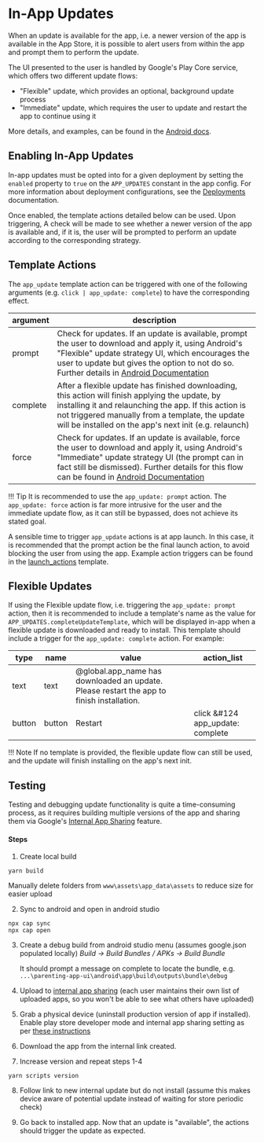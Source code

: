# In-App Updates

When an update is available for the app, i.e. a newer version of the app is available in the App Store, it is possible to alert users from within the app and prompt them to perform the update.

The UI presented to the user is handled by Google's Play Core service, which offers two different update flows:

- "Flexible" update, which provides an optional, background update process
- "Immediate" update, which requires the user to update and restart the app to continue using it

More details, and examples, can be found in the [Android docs](https://developer.android.com/guide/playcore/in-app-updates).

## Enabling In-App Updates
In-app updates must be opted into for a given deployment by setting the `enabled` property to `true` on the `APP_UPDATES` constant in the app config. For more information about deployment configurations, see the [Deployments](../deployments/#customise-configuration) documentation.

Once enabled, the template actions detailed below can be used. Upon triggering, A check will be made to see whether a newer version of the app is available and, if it is, the user will be prompted to perform an update according to the corresponding strategy.

## Template Actions
The `app_update` template action can be triggered with one of the following arguments (e.g. `click | app_update: complete`) to have the corresponding effect.

| argument             | description   |
| ---------         | ------------  |
| prompt	| Check for updates. If an update is available, prompt the user to download and apply it, using Android's "Flexible" update strategy UI, which encourages the user to update but gives the option to not do so. Further details in [Android Documentation](https://developer.android.com/guide/playcore/in-app-updates#flexible)	|
| complete	    | After a flexible update has finished downloading, this action will finish applying the update, by installing it and relaunching the app. If this action is not triggered manually from a template, the update will be installed on the app's next init (e.g. relaunch) |
| force	        | Check for updates. If an update is available, force the user to download and apply it, using Android's "Immediate" update strategy UI (the prompt can in fact still be dismissed). Further details for this flow can be found in [Android Documentation](https://developer.android.com/guide/playcore/in-app-updates#immediate) |

!!! Tip
    It is recommended to use the `app_update: prompt` action. The `app_update: force` action is far more intrusive for the user and the immediate update flow, as it can still be bypassed, does not achieve its stated goal.

A sensible time to trigger `app_update` actions is at app launch. In this case, it is recommended that the prompt action be the final launch action, to avoid blocking the user from using the app. Example action triggers can be found in the [launch_actions](https://docs.google.com/spreadsheets/d/1MJzzdTYDZg0VkS5zxrXY4lKV5Oi954pw1sIVJUOOzWM/edit#gid=1876097204) template.

## Flexible Updates
If using the Flexible update flow, i.e. triggering the `app_update: prompt` action, then it is recommended to include a template's name as the value for `APP_UPDATES.completeUpdateTemplate`, which will be displayed in-app when a flexible update is downloaded and ready to install. This template should include a trigger for the `app_update: complete` action. For example:

|type               |	name	        |   value   |	action_list |
| ---------         | ------------      | --------- | ------------  |
|text               |	text          |	@global.app_name has downloaded an update. Please restart the app to finish installation.  |               |
|button          |	button		| Restart | click &#124 app_update: complete |


!!! Note
    If no template is provided, the flexible update flow can still be used, and the update will finish installing on the app's next init.

## Testing
Testing and debugging update functionality is quite a time-consuming process, as it requires building multiple versions of the app and sharing them via Google's [Internal App Sharing](https://play.google.com/console/internal-app-sharing) feature. 

#### Steps

1. Create local build
```
yarn build
```
Manually delete folders from `www\assets\app_data\assets` to reduce size for easier upload 

2. Sync to android and open in android studio
```
npx cap sync
npx cap open
```

3. Create a debug build from android studio menu (assumes google.json populated locally)
_Build -> Build Bundles / APKs -> Build Bundle_

    It should prompt a message on complete to locate the bundle, e.g. `...\parenting-app-ui\android\app\build\outputs\bundle\debug`

4. Upload to [internal app sharing](https://play.google.com/console/internal-app-sharing) (each user maintains their own list of uploaded apps, so you won't be able to see what others have uploaded)

5. Grab a physical device (uninstall production version of app if installed). Enable play store developer mode and internal app sharing setting as per [these instructions](https://support.google.com/googleplay/android-developer/answer/9844679?hl=en)

6. Download the app from the internal link created. 

7. Increase version and repeat steps 1-4
```
yarn scripts version
```

8. Follow link to new internal update but do not install (assume this makes device aware of potential update instead of waiting for store periodic check)

9.  Go back to installed app. Now that an update is "available", the actions should trigger the update as expected.